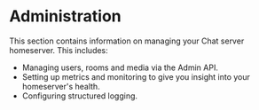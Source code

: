 # Administration

This section contains information on managing your Chat server homeserver. This includes:

* Managing users, rooms and media via the Admin API.
* Setting up metrics and monitoring to give you insight into your homeserver's health.
* Configuring structured logging.